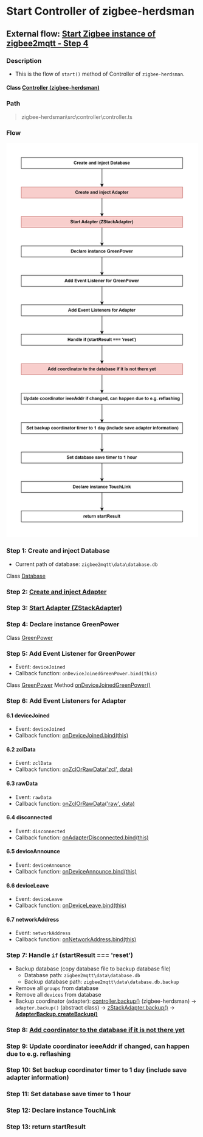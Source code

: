 # Start Controller of zigbee-herdsman 

## External flow: [Start Zigbee instance of zigbee2mqtt - Step 4](...)

### Description
- This is the flow of `start()` method of Controller of `zigbee-herdsman`.
  
#### Class [Controller (zigbee-herdsman)](...)

### Path
> zigbee-herdsman\src\controller\controller.ts

### Flow

<img src="../images/5_3_4_start_controller_of_zigbee-herdsman.png" width="550"/>

### Step 1: Create and inject Database
- Current path of database: `zigbee2mqtt\data\database.db`

Class [Database]()

### Step 2: [Create and inject Adapter](5_3_4_2_create_and_inject_adapter.md)

### Step 3: [Start Adapter (ZStackAdapter)](5_3_4_3_start_adapter_(zstackadapter).md)

### Step 4: Declare instance GreenPower

Class [GreenPower](...)

### Step 5: Add Event Listener for GreenPower
- Event: `deviceJoined`
- Callback function: `onDeviceJoinedGreenPower.bind(this)`

Class [GreenPower]()
Method [onDeviceJoinedGreenPower()]()

### Step 6: Add Event Listeners for Adapter
#### 6.1 deviceJoined
- Event: `deviceJoined`
- Callback function: [onDeviceJoined.bind(this)]()
#### 6.2 zclData
- Event: `zclData`
- Callback function: [onZclOrRawData('zcl', data)]()
#### 6.3 rawData
- Event: `rawData`
- Callback function: [onZclOrRawData('raw', data)]()
#### 6.4 disconnected
- Event: `disconnected`
- Callback function: [onAdapterDisconnected.bind(this)]()
#### 6.5 deviceAnnounce
- Event: `deviceAnnounce`
- Callback function: [onDeviceAnnounce.bind(this)]()
#### 6.6 deviceLeave
- Event: `deviceLeave`
- Callback function: [onDeviceLeave.bind(this)]()
#### 6.7 networkAddress
- Event: `networkAddress`
- Callback function: [onNetworkAddress.bind(this)]()

### Step 7: Handle `if` (startResult === 'reset')
- Backup database (copy database file to backup database file)
  - Database path: `zigbee2mqtt\data\database.db`
  - Backup database path: `zigbee2mqtt\data\database.db.backup`
- Remove all `groups` from database
- Remove all `devices` from database
- Backup coordinator (adapter): [controller.backup()]() (zigbee-herdsman) &rarr; `adapter.backup()` (abstract class) &rarr; [zStackAdapter.backup()]() &rarr; **[AdapterBackup.createBackup()]()**

### Step 8: [Add coordinator to the database if it is not there yet](5_3_4_8_add_coordinator_to_the_database_if_it_is_not_there_yet.md)

### Step 9: Update coordinator ieeeAddr if changed, can happen due to e.g. reflashing

### Step 10:  Set backup coordinator timer to 1 day (include save adapter information)

### Step 11: Set database save timer to 1 hour

### Step 12: Declare instance TouchLink

### Step 13: return startResult

